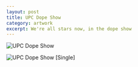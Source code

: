 ```yaml
---
layout: post
title: UPC Dope Show
category: artwork
excerpt: We're all stars now, in the dope show
---
```


<p><img src="http://static.sparanoid.com/work/upc-dope-show.jpg" alt="UPC Dope Show"></p>

<p><img src="http://static.sparanoid.com/work/upc-dope-show-single.jpg" alt="UPC Dope Show [Single]"></p>